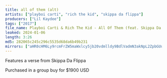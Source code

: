```yaml
---
title: all of them (alt)
artists: ["playboi carti", "rich the kid", "skippa da flippa"]
producers: ["Lil Kaydee"]
tags: ["2017"]
file_name: Playboi Carti & Rich The Kid - All Of Them (feat. Skippa Da Flippa).mp3
leaked: 2024-01-06
length: 3:26
md5: 282065c245c296c5535d68da6b49b231
mirrors: ["aHR0cHM6Ly9rcmFrZW5maWxlcy5jb20vdmlldy9BdlVadmN3akNpL2ZpbGUuaHRtbA==", "aHR0cHM6Ly9kYnJlZS5vcmcvdi80MTY1OWE="]
---
```

Features a verse from Skippa Da Flippa

Purchased in a group buy for $1900 USD
